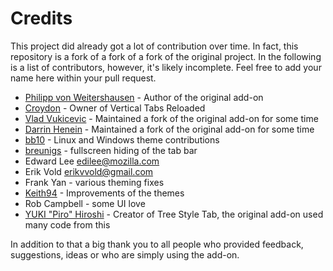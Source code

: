# Credits

This project did already got a lot of contribution over time. In fact, this repository is a fork of a fork of a fork of the original project. In the following is a list of contributors, however, it's likely incomplete. Feel free to add your name here within your pull request.

 * [Philipp von Weitershausen](https://github.com/philikon) - Author of the original add-on
 * [Croydon](https://github.com/Croydon) - Owner of Vertical Tabs Reloaded
 * [Vlad Vukicevic](https://github.com/vvuk) - Maintained a fork of the original add-on for some time
 * [Darrin Henein](https://github.com/darrinhenein) - Maintained a fork of the original add-on for some time
 * [bb10](https://github.com/bb10) - Linux and Windows theme contributions
 * [breunigs](https://github.com/breunigs) - fullscreen hiding of the tab bar
 * Edward Lee <edilee@mozilla.com>
 * Erik Vold <erikvvold@gmail.com>
 * Frank Yan - various theming fixes
 * [Keith94](https://github.com/Keith94) - Improvements of the themes
 * Rob Campbell - some UI love
 * [YUKI "Piro" Hiroshi](https://github.com/piroor) - Creator of Tree Style Tab, the original add-on used many code from this
 
In addition to that a big thank you to all people who provided feedback, suggestions, ideas or who are simply using the add-on.
